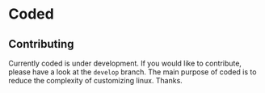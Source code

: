 # Coded

## Contributing
Currently coded is under development. If you would like to contribute, please have a look at the `develop` branch. The main purpose of coded is to reduce the complexity of customizing linux. Thanks.
